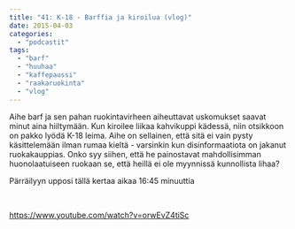 ```yaml
---
title: "41: K-18 - Barffia ja kiroilua (vlog)"
date: 2015-04-03
categories: 
  - "podcastit"
tags: 
  - "barf"
  - "huuhaa"
  - "kaffepaussi"
  - "raakaruokinta"
  - "vlog"
---
```


Aihe barf ja sen pahan ruokintavirheen aiheuttavat uskomukset saavat minut aina hiiltymään. Kun kiroilee liikaa kahvikuppi kädessä, niin otsikkoon on pakko lyödä K-18 leima. Aihe on sellainen, että sitä ei vain pysty käsittelemään ilman rumaa kieltä - varsinkin kun disinformaatiota on jakanut ruokakauppias. Onko syy siihen, että he painostavat mahdollisimman huonolaatuiseen ruokaan se, että heillä ei ole myynnissä kunnollista lihaa?

<!--more-->

Pärräilyyn upposi tällä kertaa aikaa 16:45 minuuttia

 

https://www.youtube.com/watch?v=orwEvZ4tiSc
